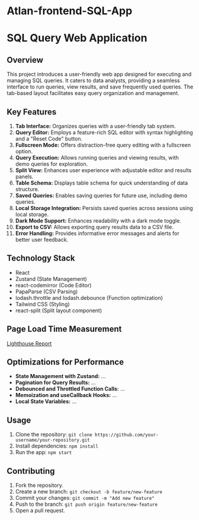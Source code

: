 # Atlan-frontend-SQL-App

# SQL Query Web Application

## Overview

This project introduces a user-friendly web app designed for executing and managing SQL queries. It caters to data analysts, providing a seamless interface to run queries, view results, and save frequently used queries. The tab-based layout facilitates easy query organization and management.

## Key Features

1. **Tab Interface:** Organizes queries with a user-friendly tab system.
2. **Query Editor:** Employs a feature-rich SQL editor with syntax highlighting and a "Reset Code" button.
3. **Fullscreen Mode:** Offers distraction-free query editing with a fullscreen option.
4. **Query Execution:** Allows running queries and viewing results, with demo queries for exploration.
5. **Split View:** Enhances user experience with adjustable editor and results panels.
6. **Table Schema:** Displays table schema for quick understanding of data structure.
7. **Saved Queries:** Enables saving queries for future use, including demo queries.
8. **Local Storage Integration:** Persists saved queries across sessions using local storage.
9. **Dark Mode Support:** Enhances readability with a dark mode toggle.
10. **Export to CSV:** Allows exporting query results data to a CSV file.
11. **Error Handling:** Provides informative error messages and alerts for better user feedback.

## Technology Stack

- React
- Zustand (State Management)
- react-codemirror (Code Editor)
- PapaParse (CSV Parsing)
- lodash.throttle and lodash.debounce (Function optimization)
- Tailwind CSS (Styling)
- react-split (Split layout component)

## Page Load Time Measurement

[Lighthouse Report](link-to-lighthouse-report-image)

## Optimizations for Performance

- **State Management with Zustand:** ...
- **Pagination for Query Results:** ...
- **Debounced and Throttled Function Calls:** ...
- **Memoization and useCallback Hooks:** ...
- **Local State Variables:** ...

## Usage

1. Clone the repository: `git clone https://github.com/your-username/your-repository.git`
2. Install dependencies: `npm install`
3. Run the app: `npm start`

## Contributing

1. Fork the repository.
2. Create a new branch: `git checkout -b feature/new-feature`
3. Commit your changes: `git commit -m "Add new feature"`
4. Push to the branch: `git push origin feature/new-feature`
5. Open a pull request.



